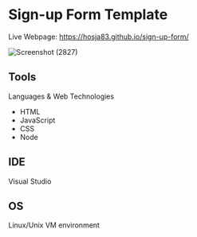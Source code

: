 # Sign-up Form Template
Live Webpage: https://hosja83.github.io/sign-up-form/

![Screenshot (2827)](https://user-images.githubusercontent.com/43458977/190252505-55779009-4448-4be1-bae4-974a50186d18.png)

## Tools
Languages & Web Technologies
- HTML
- JavaScript
- CSS
- Node

## IDE
Visual Studio

## OS
Linux/Unix VM environment
